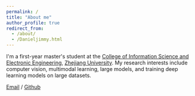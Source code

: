 ```yaml
---
permalink: /
title: "About me"
author_profile: true
redirect_from: 
  - /about/
  - /Danieljimmy.html
---
```


I'm a first-year master's student at the [College of Information Science and Electronic Engineering](https://www.isee.zju.edu.cn/), [Zhejiang University](https://www.zju.edu.cn/). My research interests include computer vision, multimodal learning, large models, and training deep learning models on large datasets.

<!-- I am very fortunate to be advised by [Prof. Yunlong Yu](https://person.zju.edu.cn/en/10054748) from the [College of Information Science and Electronic Engineering](https://www.isee.zju.edu.cn/), Zhejiang University. During my undergraduate studies, I was advised by [Prof. Liang Shen](https://ee.jlu.edu.cn/info/1018/1770.htm) from the State Key Laboratory on Integrated Optoelectronics, Jilin University. （You can find my CV here: [Di Qiu's Curriculum Vitae](../assets/.pdf).）**I’m actively seeking opportunities to pursue a Master's degree starting from Fall 2024.**此处的链接指向了一个相对路径的 PDF 文件，即 Di Qiu 的简历。你可以将 '../assets/.pdf' 替换为实际的文件路径或者链接，以确保链接正确指向你的简历文件。 [Wechat](../images/wechat.jpg) /[Blog](https://blog.csdn.net/qd1813100174?spm=1000.2115.3001.5343)  -->

[Email](mailto:ming.ji@zju.edu.cn) / [Github](https://github.com/Jim3503) 
